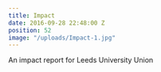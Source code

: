 ```yaml
---
title: Impact
date: 2016-09-28 22:48:00 Z
position: 52
image: "/uploads/Impact-1.jpg"
---
```


An impact report for Leeds University Union